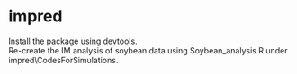 # impred


Install the package using devtools.  
Re-create the IM analysis of soybean data using Soybean_analysis.R under impred\CodesForSimulations.
